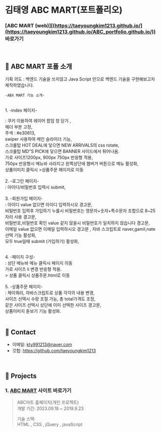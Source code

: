 # 김태영 ABC MART(포트폴리오)
### [ABC MART (web)][(https://taeyoungkim1213.github.io/](https://taeyoungkim1213.github.io/ABC_portfolio.github.io/))  바로가기

</br>

## :pushpin: ABC MART 포폴 소개<br>
기획 의도 : 백엔드 기술을 쓰지않고 Java Script 만으로 백엔드 기술을 구현해보고자 제작하였습니다.

    -ABX MART 기능 소개-
<br>
    1. -index 페이지-<br>
    
:   쿠키 이용하여 레이어 팝업 창 닫기 , <br>
    헤더 부분 고정, <br>
    주색 : #e30613,<br>
    swiper 사용하여 메인 슬라이더 기능, <br>
    스크롤탑 HOT DEAL에 닿으면  NEW ARRIVALS의 css rotate,<br>
    스크롤탑 MD"S PICK에 닿으면  BANNER 사이드에서 튀어나옴.<br>
    가로 사이즈1200px, 900px 750px  반응형 적용,<br>
    750px 반응형시 메뉴바 사라지고 왼쪽상단에 햄버거 버튼으로 메뉴 활성화,<br>
    상품이미지 클릭시 >상품주문 페이지로 이동<br>
<br>
    2. -로그인 페이지-<br>
:   아이디/비밀번호 입력시 submit,<br>
<br>
    3. -회원가입 페이지-<br>
:   아이디 value 없으면 아이디 입력하시오 경고문,<br>
    비밀번호 입력후 가입하기 누를시 비밀번호는 영문자+숫자+특수문자 조합으로 8~25자리 사용 경고문,<br>
    비밀번호,비밀번호 확인 value 같지 않을시 비밀번호가 일치하지 않습니다 경고문,<br>
    이메일 value 없으면 이메일 입력하시오 경고문 , 자바 스크립트로 naver,gamil,nate 선택 기능 활성화,<br>
    모두 true일때 submit (가입하기) 활성화,<br>

<br>
    4. -페이지 구성-<br>
:   상단 메뉴바 메뉴 클릭시 페이지 이동 <br>
    가로 사이즈 li 변경 반응형 적용.<br>
    > 상품 클릭시 상품주문.html로 이동<br>
<br>
    5. -상품주문 페이지-<br>
:   제이쿼리, 자바스크립트로 상품 각각의 내용 변경,<br>
    사이즈 선택시 수량 조절 가능, 총 total가격도 조정,<br>
    같은 사이즈 선택시 상단에 이미 선택한 사이즈 경고문,<br>
    상품이미지 돋보기 기능 활성화.<br>



</br>

## :pushpin: Contact
- 이메일: kty991213@naver.com
- 깃헙: https://github.com/taeyoungkim1213

</br>

## :pushpin: Projects
 ### 1. [ABC MART](https://taeyoungkim1213.github.io/) 사이트 바로가기

>ABC마트 홈페이지(개인 프로젝트)  
>개발 기간: 2023.09.18 ~ 2019.9.23  
>  
>기술 스택:  
> HTML , CSS , jQuery , javaScript

